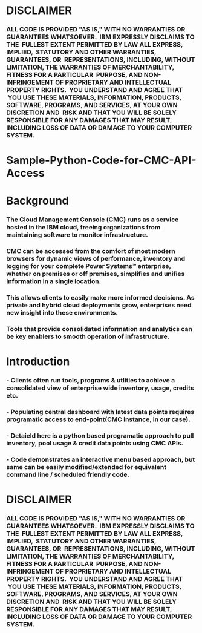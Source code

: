 #
#
# DISCLAIMER
### ALL CODE IS PROVIDED "AS IS," WITH NO WARRANTIES OR GUARANTEES WHATSOEVER.  IBM EXPRESSLY DISCLAIMS TO THE  FULLEST EXTENT PERMITTED BY LAW ALL EXPRESS, IMPLIED,  STATUTORY AND OTHER WARRANTIES, GUARANTEES, OR  REPRESENTATIONS, INCLUDING, WITHOUT LIMITATION, THE WARRANTIES OF MERCHANTABILITY, FITNESS FOR A PARTICULAR  PURPOSE, AND NON-INFRINGEMENT OF PROPRIETARY AND INTELLECTUAL PROPERTY RIGHTS.  YOU UNDERSTAND AND AGREE THAT  YOU USE THESE MATERIALS, INFORMATION, PRODUCTS, SOFTWARE, PROGRAMS, AND SERVICES, AT YOUR OWN DISCRETION AND  RISK AND THAT YOU WILL BE SOLELY RESPONSIBLE FOR ANY DAMAGES THAT MAY RESULT, INCLUDING LOSS OF DATA OR DAMAGE TO YOUR COMPUTER SYSTEM.
#
#
# Sample-Python-Code-for-CMC-API-Access
#
#
# Background
### The Cloud Management Console (CMC) runs as a service hosted in the IBM cloud, freeing organizations from maintaining software to monitor infrastructure.
### CMC can be accessed from the comfort of most modern browsers for dynamic views of performance, inventory and logging for your complete Power Systems™ enterprise, whether on premises or off premises, simplifies and unifies information in a single location.
### This allows clients to easily make more informed decisions. As private and hybrid cloud deployments grow, enterprises need new insight into these environments.
### Tools that provide consolidated information and analytics can be key enablers to smooth operation of infrastructure.
#
#
# Introduction
###    - Clients often run tools, programs & utlities to achieve a consolidated view of enterprise wide inventory, usage, credits etc.
###    - Populating central dashboard with latest data points requires programatic access to end-point(CMC instance, in our case).
###    - Detaield here is a python based programatic approach to pull inventory, pool usage & credit data points using CMC APIs.
###    - Code demonstrates an interactive menu based approach, but same can be easily modified/extended for equivalent command line / scheduled friendly code.



#
#
# DISCLAIMER
### ALL CODE IS PROVIDED "AS IS," WITH NO WARRANTIES OR GUARANTEES WHATSOEVER.  IBM EXPRESSLY DISCLAIMS TO THE  FULLEST EXTENT PERMITTED BY LAW ALL EXPRESS, IMPLIED,  STATUTORY AND OTHER WARRANTIES, GUARANTEES, OR  REPRESENTATIONS, INCLUDING, WITHOUT LIMITATION, THE WARRANTIES OF MERCHANTABILITY, FITNESS FOR A PARTICULAR  PURPOSE, AND NON-INFRINGEMENT OF PROPRIETARY AND INTELLECTUAL PROPERTY RIGHTS.  YOU UNDERSTAND AND AGREE THAT  YOU USE THESE MATERIALS, INFORMATION, PRODUCTS, SOFTWARE, PROGRAMS, AND SERVICES, AT YOUR OWN DISCRETION AND  RISK AND THAT YOU WILL BE SOLELY RESPONSIBLE FOR ANY DAMAGES THAT MAY RESULT, INCLUDING LOSS OF DATA OR DAMAGE TO YOUR COMPUTER SYSTEM.
#
#
